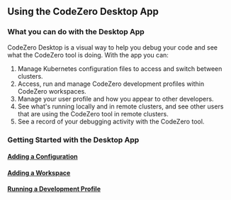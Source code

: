 ## Using the CodeZero Desktop App

### What you can do with the Desktop App

CodeZero Desktop is a visual way to help you debug your code and see what the CodeZero tool
is doing. With the app you can:

1. Manage Kubernetes configuration files to access and switch between clusters.
2. Access, run and manage CodeZero development profiles within CodeZero workspaces.
3. Manage your user profile and how you appear to other developers.
4. See what's running locally and in remote clusters, and see other users that are using the CodeZero tool in remote clusters.
5. See a record of your debugging activity with the CodeZero tool.

### Getting Started with the Desktop App

#### [Adding a Configuration](./usage/adding-a-configuration.md)

#### [Adding a Workspace](./usage/adding-a-workspace.md)

#### [Running a Development Profile](./usage/running-a-dev-profile.md)
